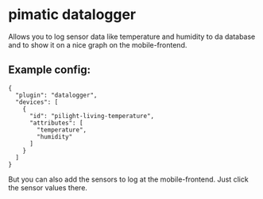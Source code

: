 pimatic datalogger
=======================

Allows you to log sensor data like temperature and humidity to da database and to show it on 
a nice graph on the mobile-frontend.

Example config:
---------------

    {
      "plugin": "datalogger",
      "devices": [
        {
          "id": "pilight-living-temperature",
          "attributes": [
            "temperature",
            "humidity"
          ]
        }
      ]
    }

But you can also add the sensors to log at the mobile-frontend. Just click the sensor values there.